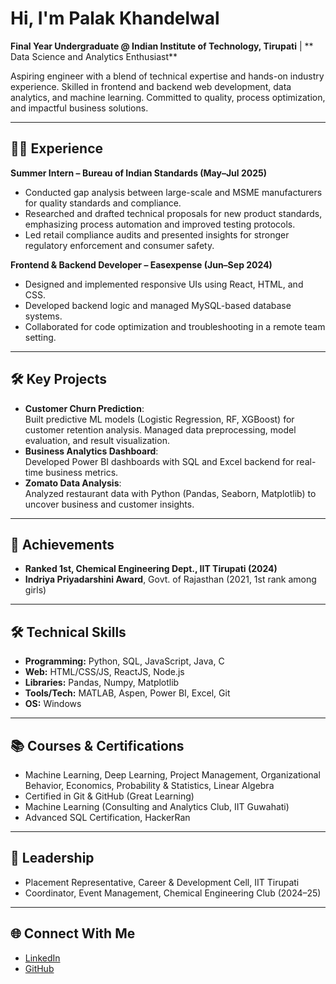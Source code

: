 # Hi, I'm Palak Khandelwal
**Final Year Undergraduate @ Indian Institute of Technology, Tirupati** | ** Data Science and Analytics Enthusiast**

Aspiring engineer with a blend of technical expertise and hands-on industry experience. Skilled in frontend and backend web development, data analytics, and machine learning. Committed to quality, process optimization, and impactful business solutions.

---

## 👩‍🔬 Experience

**Summer Intern – Bureau of Indian Standards (May–Jul 2025)**  
- Conducted gap analysis between large-scale and MSME manufacturers for quality standards and compliance.  
- Researched and drafted technical proposals for new product standards, emphasizing process automation and improved testing protocols.  
- Led retail compliance audits and presented insights for stronger regulatory enforcement and consumer safety.

**Frontend & Backend Developer – Easexpense (Jun–Sep 2024)**  
- Designed and implemented responsive UIs using React, HTML, and CSS.  
- Developed backend logic and managed MySQL-based database systems.  
- Collaborated for code optimization and troubleshooting in a remote team setting.

---

## 🛠️ Key Projects

- **Customer Churn Prediction**:  
  Built predictive ML models (Logistic Regression, RF, XGBoost) for customer retention analysis. Managed data preprocessing, model evaluation, and result visualization.
- **Business Analytics Dashboard**:  
  Developed Power BI dashboards with SQL and Excel backend for real-time business metrics.
- **Zomato Data Analysis**:  
  Analyzed restaurant data with Python (Pandas, Seaborn, Matplotlib) to uncover business and customer insights.

---

## 🏅 Achievements

- **Ranked 1st, Chemical Engineering Dept., IIT Tirupati (2024)**  
- **Indriya Priyadarshini Award**, Govt. of Rajasthan (2021, 1st rank among girls)

---

## 🛠️ Technical Skills

- **Programming:** Python, SQL, JavaScript, Java, C  
- **Web:** HTML/CSS/JS, ReactJS, Node.js  
- **Libraries:** Pandas, Numpy, Matplotlib  
- **Tools/Tech:** MATLAB, Aspen, Power BI, Excel, Git
- **OS:** Windows

---

## 📚 Courses & Certifications

- Machine Learning, Deep Learning, Project Management, Organizational Behavior, Economics, Probability & Statistics, Linear Algebra  
- Certified in Git & GitHub (Great Learning)  
- Machine Learning (Consulting and Analytics Club, IIT Guwahati)
- Advanced SQL Certification, HackerRan

---

## 🤝 Leadership

- Placement Representative, Career & Development Cell, IIT Tirupati  
- Coordinator, Event Management, Chemical Engineering Club (2024–25)


---

## 🌐 Connect With Me

- [LinkedIn](https://www.linkedin.com/in/palak-khandelwal-a784a6258/)
- [GitHub](https://github.com/palakkhandelwal2003)
